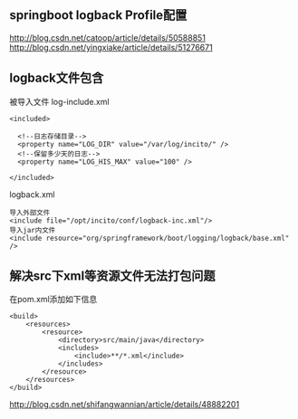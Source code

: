 
## springboot logback Profile配置
http://blog.csdn.net/catoop/article/details/50588851
http://blog.csdn.net/yingxiake/article/details/51276671
## logback文件包含

被导入文件 log-include.xml

```
<included>

  <!--日志存储目录-->
  <property name="LOG_DIR" value="/var/log/incito/" />
  <!--保留多少天的日志-->
  <property name="LOG_HIS_MAX" value="100" />

</included>

```

logback.xml

```
导入外部文件
<include file="/opt/incito/conf/logback-inc.xml"/> 
导入jar内文件
<include resource="org/springframework/boot/logging/logback/base.xml" /> 
```


## 解决src下xml等资源文件无法打包问题

在pom.xml添加如下信息
```
<build>
    <resources>
        <resource>
            <directory>src/main/java</directory>
            <includes>
                <include>**/*.xml</include>
            </includes>
        </resource>
    </resources>
</build>
```
http://blog.csdn.net/shifangwannian/article/details/48882201